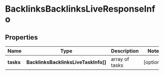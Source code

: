 # BacklinksBacklinksLiveResponseInfo

## Properties

| Name | Type | Description | Notes |
|------------ | ------------- | ------------- | -------------|
**tasks** | **BacklinksBacklinksLiveTaskInfo[]** | array of tasks |[optional]|